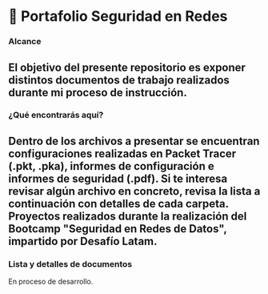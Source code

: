 ### <h1> 📖 Portafolio Seguridad en Redes </h1>

  ### Alcance

El objetivo del presente repositorio es exponer distintos documentos de trabajo realizados durante mi proceso de instrucción.
---

  ### ¿Qué encontrarás aquí?

Dentro de los archivos a presentar se encuentran configuraciones realizadas en Packet Tracer (.pkt, .pka), informes de configuración e informes de seguridad (.pdf). Si te interesa revisar algún archivo en concreto, revisa la lista a continuación con detalles de cada carpeta.
Proyectos realizados durante la realización del Bootcamp "Seguridad en Redes de Datos", impartido por Desafío Latam.
---

  ### Lista y detalles de documentos

En proceso de desarrollo.

